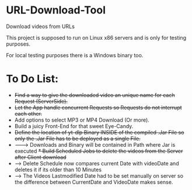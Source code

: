# URL-Download-Tool
Download videos from URLs

This project is supposed to run on Linux x86 servers and is only for testing purposes.

For local testing purposes there is a Windows binary too.

# To Do List:

* ~~Find a way to give the downloaded video an unique name for each Request (ServerSide).~~
* ~~Let the App handle concurrent Requests so Requests do not interrupt each other.~~
* Add options to select MP3 or MP4 Download (Or more).
* Build a juicy Front-End for that sweet Eye-Candy.
* ~~Define the location of yt-dlp Binary INSIDE of the compiled .Jar File so only the .Jar File has to be deployed as a single File.~~
* ---> Downloads and Binary will be contained in Path where Jar is executed
~~* Build Scheduled Jobs to delete the videos from the Server after Client download~~
* --> Delete Schedule now compares current Date with videoDate and deletes it if its older than 10 Minutes
* --> The Videos Lastmodified Date had to be set manually on server so the difference between CurrentDate and VideoDate makes sense.